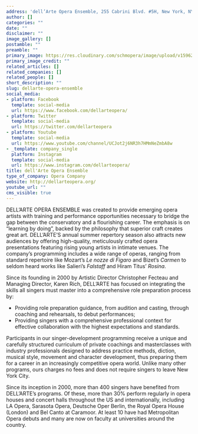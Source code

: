 ```yaml
---
address: 'dell’Arte Opera Ensemble, 255 Cabrini Blvd. #5H, New York, NY 10040'
author: []
categories: ""
date: ""
disclaimer: ""
image_gallery: []
postamble: ""
preamble: ""
primary_image: https://res.cloudinary.com/schmopera/image/upload/v1596243459/media/2020/08/DellArte_Burgundy_1_nxkkb1.png
primary_image_credit: ""
related_articles: []
related_companies: []
related_people: []
short_description: ""
slug: dellarte-opera-ensemble
social_media:
- platform: Facebook
  template: social-media
  url: https://www.facebook.com/dellarteopera/
- platform: Twitter
  template: social-media
  url: https://twitter.com/dellarteopera
- platform: Youtube
  template: social-media
  url: https://www.youtube.com/channel/UCJot2j6NR3h7HMmNeZmbA8w
- _template: company_single
  platform: Instagram
  template: social-media
  url: https://www.instagram.com/dellarteopera/
title: dell'Arte Opera Ensemble
type_of_company: Opera Company
website: http://dellarteopera.org/
youtube_url: ""
cms_visible: true
---
```

DELL’ARTE OPERA ENSEMBLE was created to provide emerging opera artists with training and performance opportunities necessary to bridge the gap between the conservatory and a flourishing career. The emphasis is on “learning by doing”, backed by the philosophy that superior craft creates great art. DELL’ARTE’S annual summer repertory season also attracts new audiences by offering high-quality, meticulously crafted opera presentations featuring rising young artists in intimate venues. The company’s programming includes a wide range of operas, ranging from standard repertoire like Mozart’s _Le nozze di Figaro_ and Bizet’s _Carmen_ to seldom heard works like Salieri’s _Falstaff_ and Hiram Titus’ _Rosina_.

Since its founding in 2000 by Artistic Director Christopher Fecteau and Managing Director, Karen Rich, DELL’ARTE has focused on integrating the skills all singers must master into a comprehensive role preparation process by:

* Providing role preparation guidance, from audition and casting, through coaching and rehearsals, to debut performances;
* Providing singers with a comprehensive professional context for effective collaboration with the highest expectations and standards.

Participants in our singer-development programming receive a unique and carefully structured curriculum of private coachings and masterclasses with industry professionals designed to address practice methods, diction, musical style, movement and character development, thus preparing them for a career in an increasingly competitive opera world. Unlike many other programs, ours charges no fees and does not require singers to leave New York City.

Since its inception in 2000, more than 400 singers have benefited from DELL’ARTE’s programs. Of these, more than 30% perform regularly in opera houses and concert halls throughout the US and internationally, including LA Opera, Sarasota Opera, Deutsche Oper Berlin, the Royal Opera House (London) and Bel Canto at Caramoor. At least 10 have had Metropolitan Opera debuts and many are now on faculty at universities around the country.